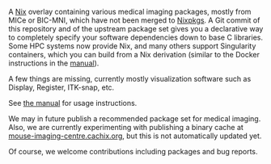 A [Nix](https://github.com/NixOS/nix) overlay containing various medical imaging packages, mostly from MICe or BIC-MNI, which have not been merged to [Nixpkgs](https://github.com/NixOS/nixpkgs).
A Git commit of this repository and of the upstream package set gives you a declarative way to completely specify your software dependencies down to base C libraries.
Some HPC systems now provide Nix, and many others support Singularity containers, which you can build from a Nix derivation
(similar to the Docker instructions in the [manual](https://nixos.org/nixpkgs/manual/#sec-pkgs-dockerTools)).

A few things are missing, currently mostly visualization software such as Display, Register, ITK-snap, etc.

See [the manual](https://nixos.org/nixpkgs/manual/#chap-overlays) for usage instructions.

We may in future publish a recommended package set for medical imaging.  Also, we are currently experimenting with publishing a binary cache at [mouse-imaging-centre.cachix.org](https://mouse-imaging-centre.cachix.org), but this is not automatically updated yet.

Of course, we welcome contributions including packages and bug reports.
